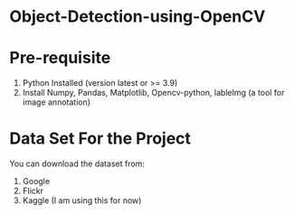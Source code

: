 # Object-Detection-using-OpenCV
# Pre-requisite 
1. Python Installed (version latest or >= 3.9)
2. Install Numpy, Pandas, Matplotlib, Opencv-python, lableImg (a tool for image annotation)
# Data Set For the Project
 You can download the dataset from:
 1. Google
 2. Flickr
 3. Kaggle (I am using this for now)
